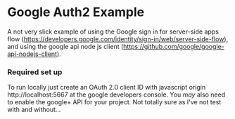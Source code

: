 # Google Auth2 Example

A not very slick example of using the Google sign in for server-side apps flow (https://developers.google.com/identity/sign-in/web/server-side-flow), and using the google api node js client (https://github.com/google/google-api-nodejs-client).

### Required set up

To run locally just create an OAuth 2.0 client ID with javascript origin http://localhost:5667 at the google developers console.  You _may_ also need to enable the google+ API for your project. Not totally sure as I've not test with and without...

